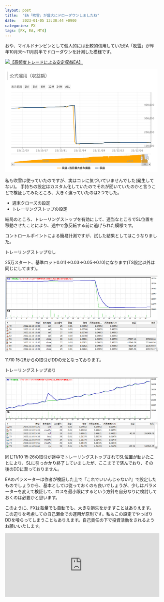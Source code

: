 ```yaml
---
layout: post
title:  "EA「吹雪」が盛大にドローダウンしましたね"
date:   2023-01-05 13:30:44 +0900
categories: FX
tags: [FX, EA, MT4]
---
```


おや、マイルドナンピンとして個人的には比較的信用していたEA「[吹雪](https://www.gogojungle.co.jp/re/3x47J12Gij9v8zV)」が昨年10月末〜11月前半でドローダウンを計測した模様です。

<a href="https://www.gogojungle.co.jp/re/3x47J12Gij9v8zV" rel="nofollow"><img src="https://img.gogojungle.co.jp/products/10138/2636" alt="【高頻度トレードによる安定収益EA】" style="border: 0; align: right;"/></a><img border="0" style="display:none;" width="0" height="0" src="https://www.gogojungle.co.jp/re/img/3x47J12Gij9v8zV" alt="【高頻度トレードによる安定収益EA】 | GogoJungle"/>


![](/assets/images/fubuki-dd0.png)

私も吹雪は使っていたのですが、実はコレに気づいていませんでした(発生してない)。
手持ちの設定はカスタム化していたのでそれが聞いていたのかと言うことで検証してみたところ、大きく違っていたのは2つでした。

- 週末クローズの設定
- トレーリングストップの設定

結局のところ、トレーリングストップを有効にして、適当なところでSL位置を移動させたことにより、途中で急反転する前に逃げられた模様です。

コントロールポイントによる簡易計測ですが、試した結果としてはこうなりました。

トレーリングストップなし

25万スタート、基準ロット0.01(→0.03→0.05→0.10)になります(TS設定以外は同じにしてます)。

![](/assets/images/fubuki-dd1.png)
![](/assets/images/fubuki-dd2.png)

11/10 15:26からの取引がDDの元となっております。

トレーリングストップあり

![](/assets/images/fubuki-dd3.png)
![](/assets/images/fubuki-dd4.png)

同じ11/10 15:26の取引が途中でトレーリングストップされてSL位置が動いたことにより、SLに引っかかり終了していましたが、ここまでで済んでおり、その後のDDに至っておりません。

EAのパラメーターは作者が検証した上で『これでいいんじゃない?』で設定したものでしょうから、基本としては従っておくのも良いでしょうが、少しはパラメーターを変えて検証して、ロスを最小限にするという方針を自分なりに検討しておくのは必要かと思います。

このように、FXは裁量でも自動でも、大きな損失をかますことはありえます。この辺りを考慮しての自己瀬金での運用が原則です。私もこの設定でやっぱりDDを喰らってしまうこともありえます。自己責任の下で投資活動をされるようお願いいたします。

<iframe scrolling="no" src="https://blog.fx-on.com/parts/systemtrade_ranking_parts.php?i=3&r=0&s=0&w=500&h=200&fr=52B800&fo=FFFFFF&m=3&u=2742" frameborder="0" width="510" height="210" class="gg-hide"></iframe><img class="ext-content" style="display: block;" border="0" width="1" height="1" src="https://www.gogojungle.co.jp/re/img/XABrkfzlvdt40IM?i=3"/>

